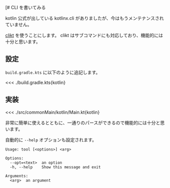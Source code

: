 [# CLI を書いてみる

kotlin 公式が出している kotlinx.cli がありましたが、今はもうメンテナンスされていません。

[clikt](https://ajalt.github.io/clikt/) を使うことにします。
clikt はサブコマンドにも対応しており、機能的には十分と思います。

## 設定

`build.gradle.kts` に以下のように追記します。

<<< ./build.gradle.kts{kotlin}

## 実装

<<< ./src/commonMain/kotlin/Main.kt{kotlin}

非常に簡単に使えるとともに、一通りのパースができるので機能的には十分と思います。

自動的に `--help` オプションも設定されます。

```
Usage: tool [<options>] <arg>

Options:
  --opt=<text>  an option
  -h, --help    Show this message and exit

Arguments:
  <arg>  an argument
```
